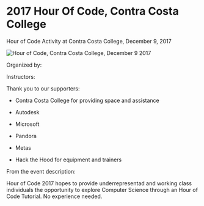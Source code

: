 # 2017 Hour Of Code,  Contra Costa College


Hour of Code Activity at Contra Costa College, December 9, 2017

![Hour of Code, Contra Costa College, December 9 2017]()

Organized by:

Instructors:


Thank you to our supporters:

* Contra Costa College for providing space and assistance
* Autodesk
* Microsoft
* Pandora
* Metas

* Hack the Hood for equipment and trainers

From the event description:

Hour of Code 2017 hopes to provide underrepresentad and working class individuals the opportunity to explore Computer Science through an Hour of Code Tutorial. No experience needed.
